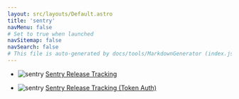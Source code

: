 ```yaml
---
layout: src/layouts/Default.astro
title: 'sentry'
navMenu: false
# Set to true when launched
navSitemap: false
navSearch: false
# This file is auto-generated by docs/tools/MarkdownGenerator (index.js)
---
```


<ul>

<li>

![sentry](https://i.octopus.com/library/step-templates/sentry.png) [Sentry Release Tracking](/integrations/sentry/sentry-release-tracking)

</li>
        
<li>

![sentry](https://i.octopus.com/library/step-templates/sentry.png) [Sentry Release Tracking (Token Auth)](/integrations/sentry/sentry-release-tracking-token-auth)

</li>
        
</ul>
